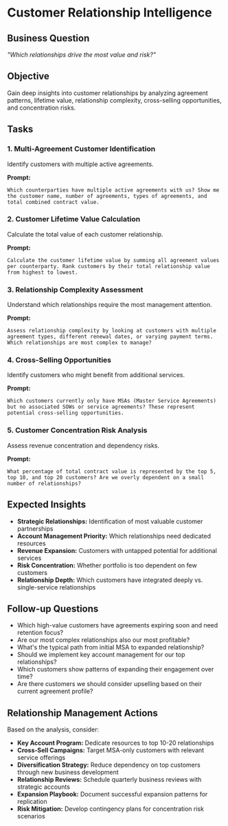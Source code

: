 # Customer Relationship Intelligence

## Business Question
*"Which relationships drive the most value and risk?"*

## Objective
Gain deep insights into customer relationships by analyzing agreement patterns, lifetime value, relationship complexity, cross-selling opportunities, and concentration risks.

## Tasks

### 1. Multi-Agreement Customer Identification
Identify customers with multiple active agreements.

**Prompt:**
```
Which counterparties have multiple active agreements with us? Show me the customer name, number of agreements, types of agreements, and total combined contract value.
```

### 2. Customer Lifetime Value Calculation
Calculate the total value of each customer relationship.

**Prompt:**
```
Calculate the customer lifetime value by summing all agreement values per counterparty. Rank customers by their total relationship value from highest to lowest.
```

### 3. Relationship Complexity Assessment
Understand which relationships require the most management attention.

**Prompt:**
```
Assess relationship complexity by looking at customers with multiple agreement types, different renewal dates, or varying payment terms. Which relationships are most complex to manage?
```

### 4. Cross-Selling Opportunities
Identify customers who might benefit from additional services.

**Prompt:**
```
Which customers currently only have MSAs (Master Service Agreements) but no associated SOWs or service agreements? These represent potential cross-selling opportunities.
```

### 5. Customer Concentration Risk Analysis
Assess revenue concentration and dependency risks.

**Prompt:**
```
What percentage of total contract value is represented by the top 5, top 10, and top 20 customers? Are we overly dependent on a small number of relationships?
```

## Expected Insights

- **Strategic Relationships:** Identification of most valuable customer partnerships
- **Account Management Priority:** Which relationships need dedicated resources
- **Revenue Expansion:** Customers with untapped potential for additional services
- **Risk Concentration:** Whether portfolio is too dependent on few customers
- **Relationship Depth:** Which customers have integrated deeply vs. single-service relationships

## Follow-up Questions

- Which high-value customers have agreements expiring soon and need retention focus?
- Are our most complex relationships also our most profitable?
- What's the typical path from initial MSA to expanded relationship?
- Should we implement key account management for our top relationships?
- Which customers show patterns of expanding their engagement over time?
- Are there customers we should consider upselling based on their current agreement profile?

## Relationship Management Actions

Based on the analysis, consider:
- **Key Account Program:** Dedicate resources to top 10-20 relationships
- **Cross-Sell Campaigns:** Target MSA-only customers with relevant service offerings
- **Diversification Strategy:** Reduce dependency on top customers through new business development
- **Relationship Reviews:** Schedule quarterly business reviews with strategic accounts
- **Expansion Playbook:** Document successful expansion patterns for replication
- **Risk Mitigation:** Develop contingency plans for concentration risk scenarios
